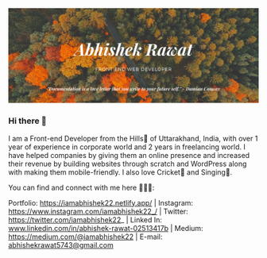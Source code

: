 <img src="https://github.com/abhishekrawat22/abhishekrawat22/blob/master/Abhishek%20Rawat.png"/>

### Hi there 👋

I am a Front-end Developer from the Hills🗻 of Uttarakhand, India, with over 1 year of experience in corporate world and 2 years in freelancing world. I have helped companies by giving them an online presence and increased their revenue by building websites through scratch and WordPress along with making them mobile-friendly. I also love Cricket🏏 and Singing🎤.

You can find and connect with me here 👨🏻‍💻:

Portfolio: https://iamabhishek22.netlify.app/
| Instagram: https://www.instagram.com/iamabhishek22_/
| Twitter: https://twitter.com/iamabhishek22_
| Linked In: www.linkedin.com/in/abhishek-rawat-02513417b
| Medium: https://medium.com/@iamabhishek22
| E-mail: abhishekrawat5743@gmail.com

